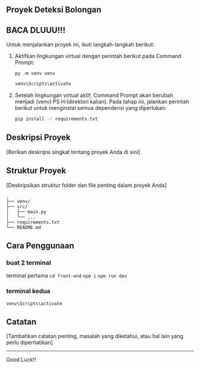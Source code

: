 ## Proyek Deteksi Bolongan

## BACA DLUUU!!!

Untuk menjalankan proyek ini, ikuti langkah-langkah berikut:

1. Aktifkan lingkungan virtual dengan perintah berikut pada Command Prompt:

   ```
   py -m venv venv
   ```

   ```sh
   venv\Scripts\activate
   ```

2. Setelah lingkungan virtual aktif, Command Prompt akan berubah menjadi (venv) PS H:(direktori kalian). Pada tahap ini, jalankan perintah berikut untuk menginstal semua dependensi yang diperlukan:

   ```sh
   pip install -r requirements.txt
   ```

## Deskripsi Proyek

[Berikan deskripsi singkat tentang proyek Anda di sini]

## Struktur Proyek

[Deskripsikan struktur folder dan file penting dalam proyek Anda]

```
.
├── venv/
├── src/
│   ├── main.py
│   └── ...
├── requirements.txt
└── README.md
```

## Cara Penggunaan

### buat 2 terminal

terminal pertama
`cd front-end`
`npm i`
`npm run dev`

### terminal kedua

`venv\Scripts\activate`

## Catatan

[Tambahkan catatan penting, masalah yang diketahui, atau hal lain yang perlu diperhatikan]

---

Good Luck!!
